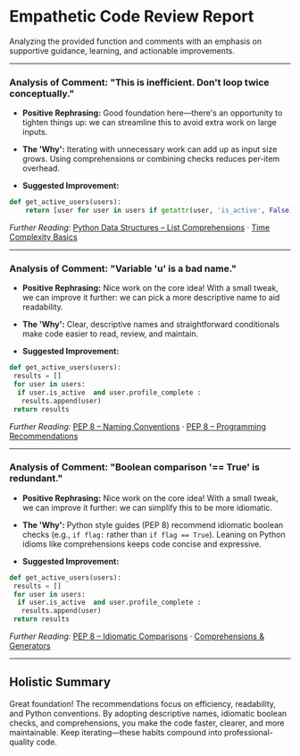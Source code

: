 # Empathetic Code Review Report

Analyzing the provided function and comments with an emphasis on supportive guidance, learning, and actionable improvements.

---

### Analysis of Comment: "This is inefficient. Don't loop twice conceptually."

* **Positive Rephrasing:**
Good foundation here—there's an opportunity to tighten things up: we can streamline this to avoid extra work on large inputs.

* **The 'Why':**
Iterating with unnecessary work can add up as input size grows. Using comprehensions or combining checks reduces per-item overhead.

* **Suggested Improvement:**
```python
def get_active_users(users):
    return [user for user in users if getattr(user, 'is_active', False) and getattr(user, 'profile_complete', False)]
```

*Further Reading:* [Python Data Structures – List Comprehensions](https://docs.python.org/3/tutorial/datastructures.html#list-comprehensions) · [Time Complexity Basics](https://wiki.python.org/moin/TimeComplexity)

---

### Analysis of Comment: "Variable 'u' is a bad name."

* **Positive Rephrasing:**
Nice work on the core idea! With a small tweak, we can improve it further: we can pick a more descriptive name to aid readability.

* **The 'Why':**
Clear, descriptive names and straightforward conditionals make code easier to read, review, and maintain.

* **Suggested Improvement:**
```python
def get_active_users(users):
 results = []
 for user in users:
  if user.is_active  and user.profile_complete :
   results.append(user)
 return results
```

*Further Reading:* [PEP 8 – Naming Conventions](https://peps.python.org/pep-0008/#naming-conventions) · [PEP 8 – Programming Recommendations](https://peps.python.org/pep-0008/#programming-recommendations)

---

### Analysis of Comment: "Boolean comparison '== True' is redundant."

* **Positive Rephrasing:**
Nice work on the core idea! With a small tweak, we can improve it further: we can simplify this to be more idiomatic.

* **The 'Why':**
Python style guides (PEP 8) recommend idiomatic boolean checks (e.g., `if flag:` rather than `if flag == True`). Leaning on Python idioms like comprehensions keeps code concise and expressive.

* **Suggested Improvement:**
```python
def get_active_users(users):
 results = []
 for user in users:
  if user.is_active  and user.profile_complete :
   results.append(user)
 return results
```

*Further Reading:* [PEP 8 – Idiomatic Comparisons](https://peps.python.org/pep-0008/#programming-recommendations) · [Comprehensions & Generators](https://docs.python.org/3/tutorial/datastructures.html#list-comprehensions)

---

## Holistic Summary

Great foundation! The recommendations focus on efficiency, readability, and Python conventions. By adopting descriptive names, idiomatic boolean checks, and comprehensions, you make the code faster, clearer, and more maintainable. Keep iterating—these habits compound into professional-quality code.
